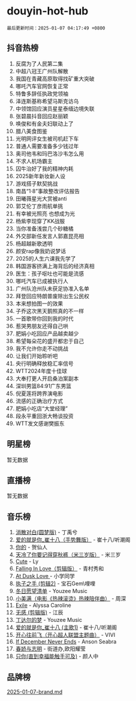 # douyin-hot-hub

`最后更新时间：2025-01-07 04:17:49 +0800`

## 抖音热榜

1. 反腐为了人民第二集
1. 中超八冠王广州队解散
1. 我国在青藏高原取得找矿重大突破
1. 哪吒汽车官网恢复正常
1. 特鲁多辞任执政党领袖
1. 泽连斯基称希望马斯克访乌
1. 中领馆回应演员星星泰缅边境失联
1. 张碧晨抖音回应赵丽颖
1. 唤俊和有金夫妇联动上了
1. 腊八美食图鉴
1. 光明网评女生被司机赶下车
1. 普通人需要准备多少钱过年
1. 奥司他韦和玛巴洛沙韦怎么用
1. 不求人机场霸主
1. 囚牛治好了我的精神内耗
1. 2025新年新妆新人设
1. 游戏搭子默契挑战
1. 南昌“1·8”事故整改评估报告
1. 田曦薇星光大赏被anti
1. 郭艾伦丁彦雨航单挑
1. 有幸被光照亮 也想成为光
1. 杨紫李现穿了KK战服
1. 当你准备浅尝几个砂糖橘
1. 外交部新任发言人郭嘉昆亮相
1. 杨超越新歌透明
1. 颜安rap像我奶说梦话
1. 2025的人生六课我先学了
1. 韩国游客挤满上海背后的经济真相
1. 医生：孩子呕吐也可能是流感
1. 哪吒汽车已成被执行人
1. 广州队沧州队未获足协准入名单
1. 拜登回应特朗普废除出生公民权
1. 本来想拍图一的效果
1. 子乔这次黑天鹅照真的不一样
1. 一首歌带你回到我的时代
1. 惹哭男朋友还得自己哄
1. 肥娟小吃回应产品越卖越少
1. 希望每朵花的盛开都忠于自己
1. 我不允许你走不动挑战
1. 让我们开始聆听吧
1. 央行明确释放稳汇率信号
1. WTT2024年度十佳球
1. 大奉打更人开启桑泊案副本
1. 深圳男篮84:91广东男篮
1. 倪夏莲将跨界演电影
1. 流感的正确治疗方式
1. 肥娟小吃店“大堂经理”
1. 段永平重回浙大畅谈投资
1. WTT发文感谢樊振东

## 明星榜

暂无数据

## 直播榜

暂无数据

## 音乐榜

1. [消散对白(圆梦版)](https://sf5-hl-cdn-tos.douyinstatic.com/obj/tos-cn-ve-2774/og4jB5I5IizzoZVAAAzWgBMAsMDWoArfwBOiFs) - 丁禹兮
1. [爱的就是你_崔十八（手势舞版）](https://sf5-hl-cdn-tos.douyinstatic.com/obj/tos-cn-ve-2774/oApB2AigNyB4sTw7JhBOikMAf0oDJzMWBuIrgm) - 崔十八/听潮阁
1. [你的](https://sf5-hl-cdn-tos.douyinstatic.com/obj/tos-cn-ve-2774/oYuIeKf42jB7sEV6B2upMdpYAgfrQWj0FeRegh) - 贺仙人
1. [天冷了你要记得穿秋裤（米三岁版）](https://sf5-hl-cdn-tos.douyinstatic.com/obj/tos-cn-ve-2774/oQlIwVIDWiZ6BQilAorS7MA0AgCkQDvcZAdm1) - 米三岁
1. [Cute](https://sf5-hl-cdn-tos.douyinstatic.com/obj/tos-cn-ve-2774/o4IbIzHWKAAB4wsS5qMBRiiAlEBGTpQRNfFvuo) - Ly
1. [Falling In Love（剪辑版）](https://sf5-hl-cdn-tos.douyinstatic.com/obj/tos-cn-ve-2774/o8ajpA8zzgBPahbBIO8AcKGBLJezFCRd1wfP9f) - 青村秀和
1. [ At Dusk  Love ](https://sf5-hl-cdn-tos.douyinstatic.com/obj/tos-cn-ve-2774/o8CrpCf5CaYgI4ZrtQgMQAFEfuGqNnRSDQAPBc) - 小学同学
1. [执子之手 (剪辑2)](https://sf5-hl-cdn-tos.douyinstatic.com/obj/tos-cn-ve-2774/oUoZLQjCc31XzqsBnBQUNgeKtYPBcgbFDwtfcu) - 宝石Gem\哩哩
1. [冬日愿望清单](https://sf6-cdn-tos.douyinstatic.com/obj/tos-cn-ve-2774/oIIgUOeamCFCVAzxN6MFRLIBlLGpUqQxeeHrLE) - Youzee Music
1. [小美满（电影《热辣滚烫》热辣陪伴曲）](https://sf5-hl-cdn-tos.douyinstatic.com/obj/tos-cn-ve-2774/o0GAn2lSgfZIDUgtevCGDQYnFg4CwnrBaxbTZL) - 周深
1. [Exile](https://sf5-hl-cdn-tos.douyinstatic.com/obj/tos-cn-ve-2774/oYj4gAQTknKE3WW0Je8KGmQ7z1cA4FefwtbufD) - Alyssa Caroline
1. [无感 (剪辑版)](https://sf6-cdn-tos.douyinstatic.com/obj/tos-cn-ve-2774/o0eIsUzJBDlQaQFC5OFlgbMEZC1TFYBftOBn6p) - 江辰
1. [丁达尔的梦](https://sf5-hl-cdn-tos.douyinstatic.com/obj/tos-cn-ve-2774/oMU3WirUZBVQkAC9ccG5P2IQirziZM2RTInUY) - Youzee Music
1. [爱的就是你_崔十八 (主歌1)](https://sf5-hl-cdn-tos.douyinstatic.com/obj/tos-cn-ve-2774/oI5BO5DhFZ6UTcNCnZaOCBLtZ7WIMQGfgnXf5E) - 崔十八/听潮阁
1. [开心往前飞（开心超人联盟主题曲）](https://sf5-hl-cdn-tos.douyinstatic.com/obj/tos-cn-ve-2774/9d8fb7c82cf1421fb93a9fe925275e0a) - VIVI
1. [If December Never Ends](https://sf5-hl-cdn-tos.douyinstatic.com/obj/tos-cn-ve-2774/oY1IQMoTgCFIBg8RZifyqlBBt1UFgitTYmxeOS) - Anson Seabra
1. [春娇与志明](https://sf5-hl-cdn-tos.douyinstatic.com/obj/tos-cn-ve-2774/e530d8fceb7044b39707d7f9ff54add1) - 街道办,欧阳耀莹
1. [只你(直到幸福能触手可及)](https://sf5-hl-cdn-tos.douyinstatic.com/obj/tos-cn-ve-2774/o0lBkRDzFTeaVSUz3ZZSCBVtZ5DIMQGfgmEAuE) - 颜人中

## 品牌榜

[2025-01-07-brand.md](2025-01-07-brand.md)
